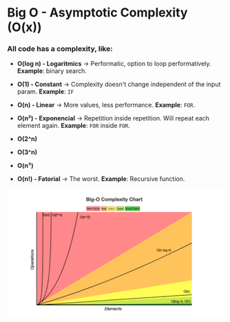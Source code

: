 # Big O - Asymptotic Complexity (O(x))

### All code has a complexity, like:

- **O(log n) - Logaritmics** → Performatic, option to loop performatively. **Example**: binary search.

- **O(1) - Constant** -> Complexity doesn't change independent of the input param. **Example**: `IF`

- **O(n) - Linear** → More values, less performance. **Example**: `FOR`.

- **O(n²) - Exponencial** → Repetition inside repetition. Will repeat each element again. **Example**: `FOR` inside `FOR`.

- **O(2^n)**

- **O(3^n)**

- **O(n³)**

- **O(n!) - Fatorial** -> The worst.  **Example**: Recursive function. 

![Complexity Chart](examples/big-o-example.png)
